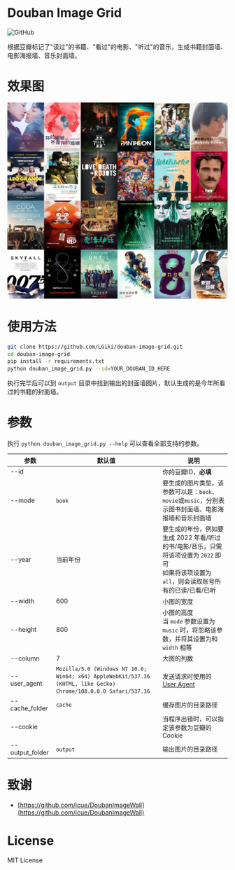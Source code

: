 # Douban Image Grid

![GitHub](https://img.shields.io/github/license/LGiki/douban-image-grid?style=flat-square)

根据豆瓣标记了"读过"的书籍、"看过"的电影、"听过"的音乐，生成书籍封面墙、电影海报墙、音乐封面墙。

# 效果图

![](example.webp)

# 使用方法

```bash
git clone https://github.com/LGiki/douban-image-grid.git
cd douban-image-grid
pip install -r requirements.txt
python douban_image_grid.py --id=YOUR_DOUBAN_ID_HERE
```

执行完毕后可以到 `output` 目录中找到输出的封面墙图片，默认生成的是今年所看过的书籍的封面墙。

# 参数

执行 `python douban_image_grid.py --help` 可以查看全部支持的参数。

| 参数            | 默认值                                                       | 说明                                                         |
| --------------- | ------------------------------------------------------------ | ------------------------------------------------------------ |
| --id            |                                                              | 你的豆瓣ID，**必填**                                         |
| --mode          | `book`                                                       | 要生成的图片类型，该参数可以是：`book`、`movie`或`music`，分别表示图书封面墙、电影海报墙和音乐封面墙 |
| --year          | 当前年份                                                     | 要生成的年份，例如要生成 2022 年看/听过的书/电影/音乐，只需将该项设置为 `2022` 即可<br />如果将该项设置为`all`，则会读取账号所有的已读/已看/已听 |
| --width         | 600                                                          | 小图的宽度                                                   |
| --height        | 800                                                          | 小图的高度<br />当 `mode` 参数设置为 `music` 时，将忽略该参数，并将其设置为和 `width` 相等 |
| --column        | 7                                                            | 大图的列数                                                   |
| --user_agent    | `Mozilla/5.0 (Windows NT 10.0; Win64; x64) AppleWebKit/537.36 (KHTML, like Gecko) Chrome/108.0.0.0 Safari/537.36` | 发送请求时使用的 [User Agent](https://developer.mozilla.org/en-US/docs/Web/HTTP/Headers/User-Agent) |
| --cache_folder  | `cache`                                                      | 缓存图片的目录路径                                           |
| --cookie        |                                                              | 当程序出错时，可以指定该参数为豆瓣的 Cookie                  |
| --output_folder | `output`                                                     | 输出图片的目录路径                                           |

# 致谢

- [https://github.com/icue/DoubanImageWall](https://github.com/icue/DoubanImageWall)

# License

MIT License

